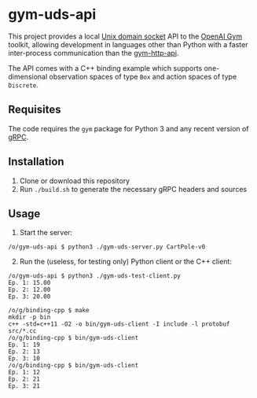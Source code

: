 # gym-uds-api
This project provides a local [Unix domain socket](https://en.wikipedia.org/wiki/Unix_domain_socket) API to the [OpenAI Gym](https://github.com/openai/gym) toolkit, allowing development in languages other than Python with a faster inter-process communication than the [gym-http-api](https://github.com/openai/gym-http-api).

The API comes with a C++ binding example which supports one-dimensional observation spaces of type `Box` and action spaces of type `Discrete`.

## Requisites
The code requires the `gym` package for Python 3 and any recent version of [gRPC](https://grpc.io/).

## Installation
1. Clone or download this repository
2. Run `./build.sh` to generate the necessary gRPC headers and sources

## Usage
1. Start the server:
```
/o/gym-uds-api $ python3 ./gym-uds-server.py CartPole-v0
```
2. Run the (useless, for testing only) Python client or the C++ client:
```
/o/gym-uds-api $ python3 ./gym-uds-test-client.py
Ep. 1: 15.00
Ep. 2: 12.00
Ep. 3: 20.00
```
```
/o/g/binding-cpp $ make
mkdir -p bin
c++ -std=c++11 -O2 -o bin/gym-uds-client -I include -l protobuf src/*.cc
/o/g/binding-cpp $ bin/gym-uds-client
Ep. 1: 19
Ep. 2: 13
Ep. 3: 10
/o/g/binding-cpp $ bin/gym-uds-client
Ep. 1: 12
Ep. 2: 21
Ep. 3: 21
```
